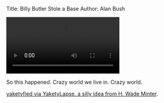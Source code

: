 Title: Billy Butler Stole a Base
Author: Alan Bush

<video controls loop>
  <source src="http://drops.albush.com/billystealssecond.mov" type="video/mp4">
  Your browser does not support the video tag.
</video>

So this happened. Crazy world we live in. Crazy world. 

[yaketyfied via YaketyLapse, a silly idea from H. Wade Minter][1].


[1]: http://yacketylapse.com/